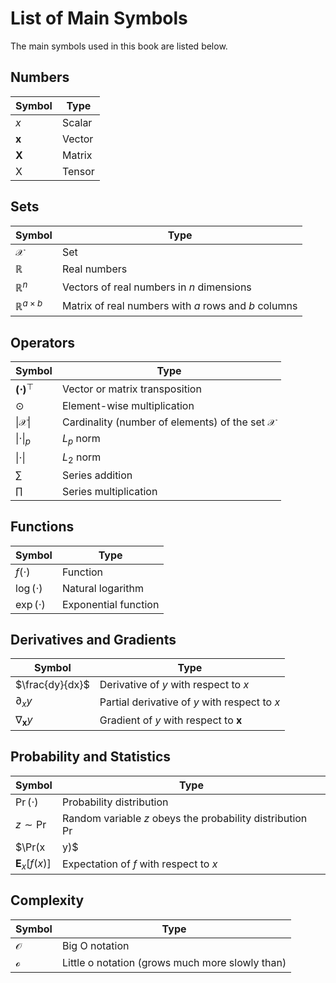 # List of Main Symbols

The main symbols used in this book are listed below.

## Numbers

|Symbol      |Type  |
|------------|------|
|$x$         |Scalar|
|$\mathbf{x}$|Vector|
|$\mathbf{X}$|Matrix|
|$\mathsf{X}$|Tensor|

## Sets

|Symbol                   |Type                                                |
|-------------------------|----------------------------------------------------|
|$\mathcal{X}$            |Set                                                 |
|$\mathbb{R}$             |Real numbers                                        |
|$\mathbb{R}^n$           |Vectors of real numbers in $n$ dimensions           |
|$\mathbb{R}^{a \times b}$|Matrix of real numbers with $a$ rows and $b$ columns|


## Operators

|Symbol                   |Type                                       |
|-------------------------|-------------------------------------------|
|$\mathbf{(\cdot)}^\top$  |Vector or matrix transposition             |
|$\odot$                  |Element-wise multiplication                |
|$\lvert\mathcal{X}\rvert$|Cardinality (number of elements) of the set $\mathcal{X}$|
|$\|\cdot\|_p$            |$L_p$ norm                                 |
|$\|\cdot\|$              |$L_2$ norm                                 |
|$\sum$                   |Series addition                        |
|$\prod$                  |Series multiplication                  |


## Functions

|Symbol       |Type                        |
|-------------|----------------------------|
|$f(\cdot)$   |Function                    |
|$\log(\cdot)$|Natural logarithm|
|$\exp(\cdot)$|Exponential function        |

## Derivatives and Gradients

|Symbol                           |Type                                         |
|---------------------------------|---------------------------------------------|
| $\frac{dy}{dx}$                 |Derivative of $y$ with respect to $x$        |
| $\partial_{x} {y}$              |Partial derivative of $y$ with respect to $x$|
| $\nabla_{\mathbf{x}} y$         |Gradient of $y$ with respect to $\mathbf{x}$      |

## Probability and Statistics

|Symbol                                   |Type                                                     |
|-----------------------------------------|---------------------------------------------------------|
|$\Pr(\cdot)$                             | Probability distribution                                |
|$z \sim \Pr$                         | Random variable $z$ obeys the probability distribution $\Pr$ |
|$\Pr(x|y)$                   | Conditional probability of $x|y$                                 |
|${\mathbf{E}}_{x} [f(x)]$| Expectation of $f$ with respect to $x$                |

## Complexity

|Symbol       |Type          |
|-------------|--------------|
|$\mathcal{O}$|Big O notation|
|$\mathcal{o}$|Little o notation (grows much more slowly than)|
